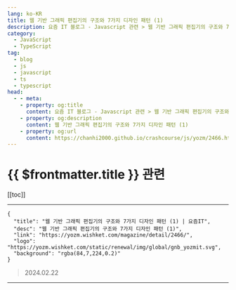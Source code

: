 ```yaml
---
lang: ko-KR
title: 웹 기반 그래픽 편집기의 구조와 7가지 디자인 패턴 (1)
description: 요즘 IT 블로그 - Javascript 관련 > 웹 기반 그래픽 편집기의 구조와 7가지 디자인 패턴 (1)
category: 
  - JavaScript
  - TypeScript
tag: 
  - blog
  - js
  - javascript
  - ts
  - typescript
head:
  - - meta:
    - property: og:title
      content: 요즘 IT 블로그 - Javascript 관련 > 웹 기반 그래픽 편집기의 구조와 7가지 디자인 패턴 (1)
    - property: og:description
      content: 웹 기반 그래픽 편집기의 구조와 7가지 디자인 패턴 (1)
    - property: og:url
      content: https://chanhi2000.github.io/crashcourse/js/yozm/2466.html
---
```


# {{ $frontmatter.title }} 관련

[[toc]]

---

```component VPCard
{
  "title": "웹 기반 그래픽 편집기의 구조와 7가지 디자인 패턴 (1) | 요즘IT",
  "desc": "웹 기반 그래픽 편집기의 구조와 7가지 디자인 패턴 (1)",
  "link": "https://yozm.wishket.com/magazine/detail/2466/",
  "logo": "https://yozm.wishket.com/static/renewal/img/global/gnb_yozmit.svg", 
  "background": "rgba(84,7,224,0.2)"
}
```

> 2024.02.22

---

<TagLinks />